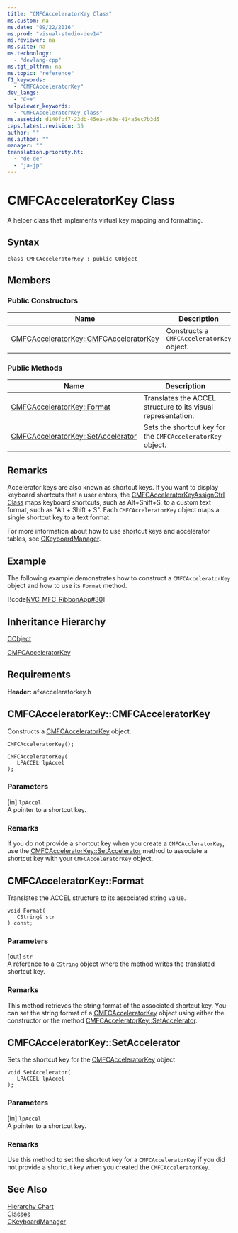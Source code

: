 ```yaml
---
title: "CMFCAcceleratorKey Class"
ms.custom: na
ms.date: "09/22/2016"
ms.prod: "visual-studio-dev14"
ms.reviewer: na
ms.suite: na
ms.technology: 
  - "devlang-cpp"
ms.tgt_pltfrm: na
ms.topic: "reference"
f1_keywords: 
  - "CMFCAcceleratorKey"
dev_langs: 
  - "C++"
helpviewer_keywords: 
  - "CMFCAcceleratorKey class"
ms.assetid: d140fbf7-23db-45ea-a63e-414a5ec7b3d5
caps.latest.revision: 35
author: ""
ms.author: ""
manager: ""
translation.priority.ht: 
  - "de-de"
  - "ja-jp"
---
```

# CMFCAcceleratorKey Class
A helper class that implements virtual key mapping and formatting.  
  
## Syntax  
  
```  
class CMFCAcceleratorKey : public CObject  
```  
  
## Members  
  
### Public Constructors  
  
|Name|Description|  
|----------|-----------------|  
|[CMFCAcceleratorKey::CMFCAcceleratorKey](#cmfcacceleratorkey__cmfcacceleratorkey)|Constructs a `CMFCAcceleratorKey` object.|  
  
### Public Methods  
  
|Name|Description|  
|----------|-----------------|  
|[CMFCAcceleratorKey::Format](#cmfcacceleratorkey__format)|Translates the ACCEL structure to its visual representation.|  
|[CMFCAcceleratorKey::SetAccelerator](#cmfcacceleratorkey__setaccelerator)|Sets the shortcut key for the `CMFCAcceleratorKey` object.|  
  
## Remarks  
 Accelerator keys are also known as shortcut keys. If you want to display keyboard shortcuts that a user enters, the [CMFCAcceleratorKeyAssignCtrl Class](../vs140/cmfcacceleratorkeyassignctrl-class.md) maps keyboard shortcuts, such as Alt+Shift+S, to a custom text format, such as "Alt + Shift + S". Each `CMFCAcceleratorKey` object maps a single shortcut key to a text format.  
  
 For more information about how to use shortcut keys and accelerator tables, see                [CKeyboardManager](../vs140/ckeyboardmanager-class.md).  
  
## Example  
 The following example demonstrates how to construct a `CMFCAcceleratorKey` object and how to use its `Format` method.  
  
 [!code[NVC_MFC_RibbonApp#30](../vs140/codesnippet/CPP/cmfcacceleratorkey-class_1.cpp)]  
  
## Inheritance Hierarchy  
 [CObject](../vs140/cobject-class.md)  
  
 [CMFCAcceleratorKey](../vs140/cmfcacceleratorkey-class.md)  
  
## Requirements  
 **Header:** afxacceleratorkey.h  
  
##  <a name="cmfcacceleratorkey__cmfcacceleratorkey"></a>  CMFCAcceleratorKey::CMFCAcceleratorKey  
 Constructs a [CMFCAcceleratorKey](../vs140/cmfcacceleratorkey-class.md) object.  
  
```  
CMFCAcceleratorKey();  
  
CMFCAcceleratorKey(  
   LPACCEL lpAccel   
);  
```  
  
### Parameters  
 [in] `lpAccel`  
 A pointer to a shortcut key.  
  
### Remarks  
 If you do not provide a shortcut key when you create a `CMFCAccleratorKey`, use the [CMFCAcceleratorKey::SetAccelerator](#cmfcacceleratorkey__setaccelerator) method to associate a shortcut key with your `CMFCAcceleratorKey` object.  
  
##  <a name="cmfcacceleratorkey__format"></a>  CMFCAcceleratorKey::Format  
 Translates the ACCEL structure to its associated string value.  
  
```  
void Format(  
   CString& str   
) const;  
```  
  
### Parameters  
 [out] `str`  
 A reference to a `CString` object where the method writes the translated shortcut key.  
  
### Remarks  
 This method retrieves the string format of the associated shortcut key. You can set the string format of a [CMFCAcceleratorKey](../vs140/cmfcacceleratorkey-class.md) object using either the constructor or the method [CMFCAcceleratorKey::SetAccelerator](#cmfcacceleratorkey__setaccelerator).  
  
##  <a name="cmfcacceleratorkey__setaccelerator"></a>  CMFCAcceleratorKey::SetAccelerator  
 Sets the shortcut key for the [CMFCAcceleratorKey](../vs140/cmfcacceleratorkey-class.md) object.  
  
```  
void SetAccelerator(  
   LPACCEL lpAccel   
);  
```  
  
### Parameters  
 [in] `lpAccel`  
 A pointer to a shortcut key.  
  
### Remarks  
 Use this method to set the shortcut key for a `CMFCAcceleratorKey` if you did not provide a shortcut key when you created the `CMFCAcceleratorKey`.  
  
## See Also  
 [Hierarchy Chart](../vs140/hierarchy-chart.md)   
 [Classes](../vs140/mfc-classes.md)   
 [CKeyboardManager](../vs140/ckeyboardmanager-class.md)